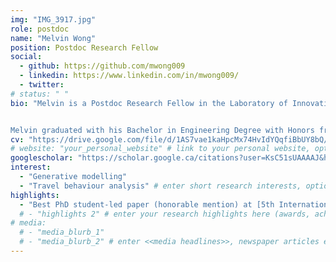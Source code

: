 ```yaml
---
img: "IMG_3917.jpg"
role: postdoc
name: "Melvin Wong"
position: Postdoc Research Fellow
social:
  - github: https://github.com/mwong009
  - linkedin: https://www.linkedin.com/in/mwong009/
  - twitter:
# status: " "
bio: "Melvin is a Postdoc Research Fellow in the Laboratory of Innovations in Transportation at Ryerson University supervised by [Dr. Bilal Farooq](../farooq-b). Melvin's research explores how generative modelling and machine learning can impact travel behaviour analysis and how it changes the way we look at choice modelling. In particular, measuring heterogeneity in 'Big Data' and using deep learning methods for optimization of complex choice models.


Melvin graduated with his Bachelor in Engineering Degree with Honors from [Nanyang Technological University (NTU)](https://www.ntu.edu.sg) in 2015 and defended his Ph.D. Dissertation in August 2019." # enter your short bio here (markdown format compatible)
cv: "https://drive.google.com/file/d/1AS7vae1kaHpcMx74HvIdYQqfiBbUY8bQ/view?usp=sharing" # link to your CV online, optional
# website: "your_personal_website" # link to your personal website, optional
googlescholar: "https://scholar.google.ca/citations?user=KsC51sUAAAAJ&hl=en" # link to your google scholar profile, optional
interest:
  - "Generative modelling"
  - "Travel behaviour analysis" # enter short research interests, optional
highlights:
  - "Best PhD student-led paper (honorable mention) at [5th International Choice Modelling Conference 2017](http://www.icmconference.org.uk/index.php/icmc/ICMC2017)"
  # - "highlights 2" # enter your research highlights here (awards, achievements, etc.), optional
# media:
  # - "media_blurb_1"
  # - "media_blurb_2" # enter <<media headlines>>, newspaper articles etc...
---
```


